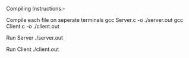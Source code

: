 Compiling Instructions:-

Compile each file on seperate terminals
gcc Server.c -o ./server.out
gcc Client.c -o ./client.out

Run Server
./server.out

Run Client
./client.out

